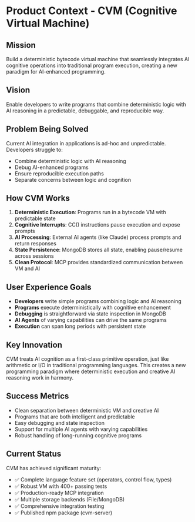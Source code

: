 # Product Context - CVM (Cognitive Virtual Machine)

## Mission
Build a deterministic bytecode virtual machine that seamlessly integrates AI cognitive operations into traditional program execution, creating a new paradigm for AI-enhanced programming.

## Vision
Enable developers to write programs that combine deterministic logic with AI reasoning in a predictable, debuggable, and reproducible way.

## Problem Being Solved
Current AI integration in applications is ad-hoc and unpredictable. Developers struggle to:
- Combine deterministic logic with AI reasoning
- Debug AI-enhanced programs
- Ensure reproducible execution paths
- Separate concerns between logic and cognition

## How CVM Works
1. **Deterministic Execution**: Programs run in a bytecode VM with predictable state
2. **Cognitive Interrupts**: CC() instructions pause execution and expose prompts
3. **AI Processing**: External AI agents (like Claude) process prompts and return responses
4. **State Persistence**: MongoDB stores all state, enabling pause/resume across sessions
5. **Clean Protocol**: MCP provides standardized communication between VM and AI

## User Experience Goals
- **Developers** write simple programs combining logic and AI reasoning
- **Programs** execute deterministically with cognitive enhancement
- **Debugging** is straightforward via state inspection in MongoDB
- **AI Agents** of varying capabilities can drive the same programs
- **Execution** can span long periods with persistent state

## Key Innovation
CVM treats AI cognition as a first-class primitive operation, just like arithmetic or I/O in traditional programming languages. This creates a new programming paradigm where deterministic execution and creative AI reasoning work in harmony.

## Success Metrics
- Clean separation between deterministic VM and creative AI
- Programs that are both intelligent and predictable
- Easy debugging and state inspection
- Support for multiple AI agents with varying capabilities
- Robust handling of long-running cognitive programs

## Current Status
CVM has achieved significant maturity:
- ✅ Complete language feature set (operators, control flow, types)
- ✅ Robust VM with 400+ passing tests
- ✅ Production-ready MCP integration
- ✅ Multiple storage backends (File/MongoDB)
- ✅ Comprehensive integration testing
- ✅ Published npm package (cvm-server)